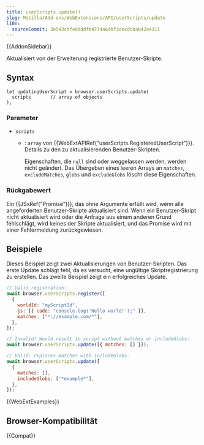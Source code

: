 ```yaml
---
title: userScripts.update()
slug: Mozilla/Add-ons/WebExtensions/API/userScripts/update
l10n:
  sourceCommit: 3e543cdfe8dddfb4774a64bf3decdcbab42a4111
---
```


{{AddonSidebar}}

Aktualisiert von der Erweiterung registrierte Benutzer-Skripte.

## Syntax

```js-nolint
let updatingUserScript = browser.userScripts.update(
  scripts       // array of objects
);
```

### Parameter

- `scripts`

  - : `array` von {{WebExtAPIRef("userScripts.RegisteredUserScript")}}. Details zu den zu aktualisierenden Benutzer-Skripten.

    Eigenschaften, die `null` sind oder weggelassen werden, werden nicht geändert. Das Übergeben eines leeren Arrays an `matches`, `excludeMatches`, `globs` und `excludeGlobs` löscht diese Eigenschaften.

### Rückgabewert

Ein {{JSxRef("Promise")}}, das ohne Argumente erfüllt wird, wenn alle angeforderten Benutzer-Skripte aktualisiert sind. Wenn ein Benutzer-Skript nicht aktualisiert wird oder die Anfrage aus einem anderen Grund fehlschlägt, wird keines der Skripte aktualisiert, und das Promise wird mit einer Fehlermeldung zurückgewiesen.

## Beispiele

Dieses Beispiel zeigt zwei Aktualisierungen von Benutzer-Skripten. Das erste Update schlägt fehl, da es versucht, eine ungültige Skriptregistrierung zu erstellen. Das zweite Beispiel zeigt ein erfolgreiches Update.

```js
// Valid registration:
await browser.userScripts.register([
  {
    worldId: "myScriptId",
    js: [{ code: "console.log('Hello world!');" }],
    matches: ["*://example.com/*"],
  },
]);

// Invalid! Would result in script without matches or includeGlobs!
await browser.userScripts.update([{ matches: [] }]);

// Valid: replaces matches with includeGlobs.
await browser.userScripts.update([
  {
    matches: [],
    includeGlobs: ["*example*"],
  },
]);
```

{{WebExtExamples}}

## Browser-Kompatibilität

{{Compat}}
